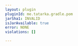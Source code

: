 ```yaml
---
layout: plugin
pluginId: me.tatarka.gradle.pom
jarSha1: INVALID
isJarAvailable: true
error: NONE
violations: []

---
```

